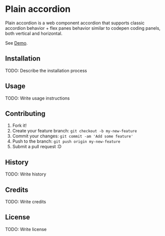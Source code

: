 # Plain accordion

Plain accordion is a web component accordion that supports classic accordion behavior + flex panes behavior
similar to codepen coding panels, both vertical and horizontal.

See [Demo](https://emolr.github.io/plain-accordion/).

## Installation

TODO: Describe the installation process

## Usage

TODO: Write usage instructions

## Contributing

1. Fork it!
2. Create your feature branch: `git checkout -b my-new-feature`
3. Commit your changes: `git commit -am 'Add some feature'`
4. Push to the branch: `git push origin my-new-feature`
5. Submit a pull request :D

## History

TODO: Write history

## Credits

TODO: Write credits

## License

TODO: Write license